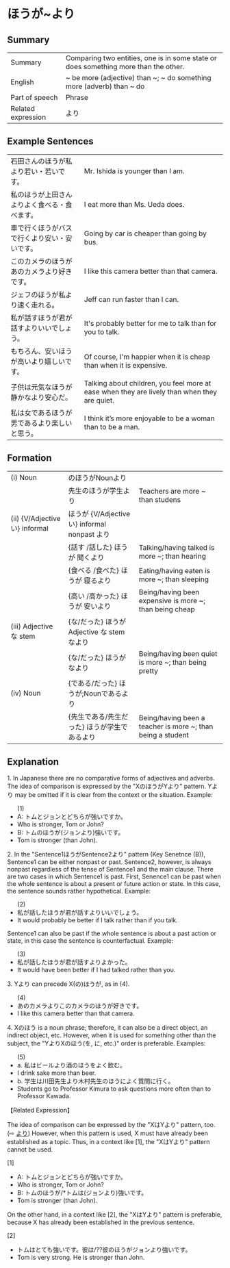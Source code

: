 # ほうが~より

## Summary

<table><tr>   <td>Summary</td>   <td>Comparing two entities, one is in some state or does something more than the other.</td></tr><tr>   <td>English</td>   <td>~ be more (adjective) than ~; ~ do something more (adverb) than ~ do</td></tr><tr>   <td>Part of speech</td>   <td>Phrase</td></tr><tr>   <td>Related expression</td>   <td>より</td></tr></table>

## Example Sentences

<table><tr>   <td>石田さんのほうが私より若い・若いです。</td>   <td>Mr. Ishida is younger than I am.</td></tr><tr>   <td>私のほうが上田さんよりよく食べる・食べます。</td>   <td>I eat more than Ms. Ueda does.</td></tr><tr>   <td>車で行くほうがバスで行くより安い・安いです。</td>   <td>Going by car is cheaper than going by bus.</td></tr><tr>   <td>このカメラのほうがあのカメラより好きです。</td>   <td>I like this camera better than that camera.</td></tr><tr>   <td>ジェフのほうが私より速く走れる。</td>   <td>Jeff can run faster than I can.</td></tr><tr>   <td>私が話すほうが君が話すよりいいでしょう。</td>   <td>It's probably better for me to talk than for you to talk.</td></tr><tr>   <td>もちろん、安いほうが高いより嬉しいです。</td>   <td>Of course, I'm happier when it is cheap than when it is expensive.</td></tr><tr>   <td>子供は元気なほうが静かなより安心だ。</td>   <td>Talking about children, you feel more at ease when they are lively than when they are quiet.</td></tr><tr>   <td>私は女であるほうが男であるより楽しいと思う。</td>   <td>I think it’s more enjoyable to be a woman than to be a man.</td></tr></table>

## Formation

<table class="table"> <tbody><tr class="tr head"> <td class="td"><span class="numbers">(i)</span> <span> <span class="bold">Noun</span></span></td> <td class="td"><span class="concept">のほうが</span><span>Noun<span class="concept">より</span></span></td> <td class="td"><span>&nbsp;</span></td> </tr> <tr class="tr"> <td class="td"><span>&nbsp;</span></td> <td class="td"><span>先生<span class="concept">のほうが</span>学生<span class="concept">より</span></span> </td> <td class="td"><span>Teachers    are more ~ than studens</span></td> </tr> <tr class="tr head"> <td class="td"><span class="numbers">(ii)</span> <span> <span class="bold">{V/Adjective い}    informal</span></span></td> <td class="td"><span class="concept">ほうが</span><span> {V/Adjective い} informal nonpast <span class="concept">より</span></span></td> <td class="td"><span>&nbsp;</span></td> </tr> <tr class="tr"> <td class="td"><span>&nbsp;</span></td> <td class="td"><span>{話す /話した} <span class="concept">ほうが</span> 聞く<span class="concept">より</span></span></td> <td class="td"><span>Talking/having    talked is more ~; than hearing</span></td> </tr> <tr class="tr"> <td class="td"><span>&nbsp;</span></td> <td class="td"><span>{食べる /食べた} <span class="concept">ほうが</span> 寝る<span class="concept">より</span></span></td> <td class="td"><span>Eating/having    eaten is more ~; than sleeping</span></td> </tr> <tr class="tr"> <td class="td"><span>&nbsp;</span></td> <td class="td"><span>{高い /高かった} <span class="concept">ほうが</span> 安い<span class="concept">より</span></span></td> <td class="td"><span>Being/having    been expensive is more ~; than being cheap</span></td> </tr> <tr class="tr head"> <td class="td"><span class="numbers">(iii)</span> <span> <span class="bold">Adjective な stem</span></span></td> <td class="td"><span>{<span class="concept">な</span>/<span class="concept">だった</span>} <span class="concept">ほうが</span><span> Adjective な    stem </span><span class="concept">なより</span></span></td> <td class="td"><span>&nbsp;</span></td> </tr> <tr class="tr"> <td class="td"><span>&nbsp;</span></td> <td class="td"><span>{<span class="concept">な</span>/<span class="concept">だった</span>} <span class="concept">ほうが</span> <span class="concept">なより</span></span></td> <td class="td"><span>Being/having    been quiet is more ~; than being pretty</span></td> </tr> <tr class="tr head"> <td class="td"><span class="numbers">(iv)</span> <span> <span class="bold">Noun</span></span></td> <td class="td"><span>{<span class="concept">である</span>/<span class="concept">だった</span>} <span class="concept">ほうが</span>;Noun<span class="concept">であるより</span></span></td> <td class="td"><span>&nbsp;</span></td> </tr> <tr class="tr"> <td class="td"><span>&nbsp;</span></td> <td class="td"><span>{先生<span class="concept">である</span>/先生<span class="concept">だった</span>} <span class="concept">ほうが</span>学生<span class="concept">であるより</span></span></td> <td class="td"><span>Being/having    been a teacher is more ~; than being a student</span></td> </tr></tbody></table>

## Explanation

<p>1. In Japanese there are no comparative forms of adjectives and adverbs. The idea of comparison is expressed by the "Xの<span class="cloze">ほうが</span>Y<span class="cloze">より</span>" pattern. Y<span class="cloze">より</span> may be omitted if it is clear from the context or the situation. Example:</p>  <ul>(1) <li>A: トムとジョンとどちらが強いですか。</li> <li>Who is stronger, Tom or John?</li> <div class="divide"></div> <li>B: トムのほうが</span>(ジョンより</span>)強いです。</li> <li>Tom is stronger (than John).</li> </ul>  <p>2. In the "Sentence1<span class="cloze">ほうが</span>Sentence2<span class="cloze">より</span>" pattern (Key Senetnce (B)), Sentence1 can be either nonpast or past. Sentence2, however, is always nonpast regardless of the tense of Sentence1 and the main clause. There are two cases in which Sentence1 is past. First, Senence1 can be past when the whole sentence is about a present or future action or state. In this case, the sentence sounds rather hypothetical. Example:</p>  <ul>(2) <li>私が話した<span class="cloze">ほうが</span>君が話す<span class="cloze">より</span>いいでしょう。</li> <li>It would probably be better if I talk rather than if you talk.</li> </ul>  <p>Sentence1 can also be past if the whole sentence is about a past action or state, in this case the sentence is counterfactual. Example:</p>  <ul>(3) <li>私が話した<span class="cloze">ほうが</span>君が話す<span class="cloze">より</span>よかった。</li> <li>It would have been better if I had talked rather than you.</li> </ul>  <p>3. Y<span class="cloze">より</span> can precede X(の)<span class="cloze">ほうが</span>, as in (4).  <ul>(4) <li>あのカメラ<span class="cloze">より</span>このカメラの<span class="cloze">ほう</span>が好きです。</li> <li>I like this camera better than that camera.</li> </ul>  <p>4. Xの<span class="cloze">ほう</span> is a noun phrase; therefore, it can also be a direct object, an indirect object, etc. However, when it is used for something other than the subject, the "Y<span class="cloze">より</span>Xの<span class="cloze">ほう</span>(を, に, etc.)" order is preferable. Examples:</p>  <ul>(5) <li>a. 私はビール<span class="cloze">より</span>酒の<span class="cloze">ほう</span>をよく飲む。</li> <li>I drink sake more than beer.</li> <div class="divide"></div> <li>b. 学生は川田先生<span class="cloze">より</span>木村先生の<span class="cloze">ほう</span>によく質問に行く。</li> <li>Students go to Professor Kimura to ask questions more often than to Professor Kawada.</li> </ul>  <p>【Related Expression】</p>  <p>The idea of comparison can be expressed by the "XはYより" pattern, too. (⇨ <a href="#㊦ より (1)">より</a>) However, when this pattern is used, X must have already been established as a topic. Thus, in a context like [1], the "XはYより" pattern cannot be used.</p>  <p>[1]</p>  <ul> <li>A: トムとジョンとどちらが強いですか。</li> <li>Who is stronger, Tom or John?</li> <div class="divide"></div> <li>B: トムの<span class="cloze">ほうが</span>/*トムは(ジョン<span class="cloze">より</span>)強いです。</li> <li>Tom is stronger (than John).</li> </ul>  <p>On the other hand, in a context like [2], the "XはYより" pattern is preferable, because X has already been established in the previous sentence.</p>  <p>[2]</p>  <ul> <li>トムはとても強いです。彼は/??彼の<span class="cloze">ほうが</span>ジョン<span class="cloze">より</span>強いです。</li> <li>Tom is very strong. He is stronger than John.</li> </ul>

